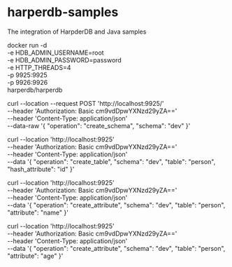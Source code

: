 # harperdb-samples

The integration of HarpderDB and Java samples


docker run -d \
  -e HDB_ADMIN_USERNAME=root \
  -e HDB_ADMIN_PASSWORD=password \
  -e HTTP_THREADS=4 \
  -p 9925:9925 \
  -p 9926:9926 \
  harperdb/harperdb


 curl --location --request POST 'http://localhost:9925/' \
--header 'Authorization: Basic cm9vdDpwYXNzd29yZA==' \
--header 'Content-Type: application/json' \
--data-raw '{
"operation": "create_schema",
"schema": "dev"
}'




curl --location 'http://localhost:9925' \
--header 'Authorization: Basic cm9vdDpwYXNzd29yZA==' \
--header 'Content-Type: application/json' \
--data '{
    "operation": "create_table",
    "schema": "dev",
    "table": "person",
    "hash_attribute": "id"
}'

curl --location 'http://localhost:9925' \
--header 'Authorization: Basic cm9vdDpwYXNzd29yZA==' \
--header 'Content-Type: application/json' \
--data '{
    "operation": "create_attribute",
    "schema": "dev",
    "table": "person",
    "attribute": "name"
}'

curl --location 'http://localhost:9925' \
--header 'Authorization: Basic cm9vdDpwYXNzd29yZA==' \
--header 'Content-Type: application/json' \
--data '{
    "operation": "create_attribute",
    "schema": "dev",
    "table": "person",
    "attribute": "age"
}'